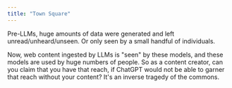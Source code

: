 ```yaml
---
title: "Town Square"
---
```


Pre-LLMs, huge amounts of data were generated and left unread/unheard/unseen. 
Or only seen by a small handful of individuals.
 
Now, web content ingested by LLMs is "seen" by these models, and these models are used by huge numbers of people. 
So as a content creator, can you claim that you have that reach, if ChatGPT would not be able to garner that reach without your content? 
It's an inverse tragedy of the commons. 


